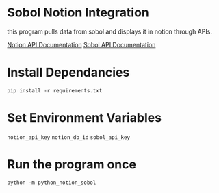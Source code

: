 # Sobol Notion Integration

this program pulls data from sobol and displays it in notion through APIs.

[Notion API Documentation](https://developers.notion.com/reference/intro)
[Sobol API Documentation](https://sobol.io/d/api/v1/docs/)

# Install Dependancies
`pip install -r requirements.txt`

# Set Environment Variables
`notion_api_key`
`notion_db_id`
`sobol_api_key`

# Run the program once
`python -m python_notion_sobol`
